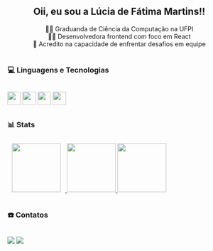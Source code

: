 <div align="center">

  ## **Oii, eu sou a Lúcia de Fátima Martins!!** <br>

  <div>
    👩‍🎓 Graduanda de Ciência da Computação na UFPI<br>
    👩‍💻 Desenvolvedora frontend com foco em React <br>
    🦾 Acredito na capacidade de enfrentar desafios em equipe
  </div>
  
</div>


# 

### 💻 Linguagens e Tecnologias

<div style="display: inline_block"><br>
  <img height="30em" src="https://img.shields.io/badge/HTML5-E34F26?style=for-the-badge&logo=html5&logoColor=white"/>
  <img height="30em" src="https://img.shields.io/badge/CSS3-1572B6?style=for-the-badge&logo=css3&logoColor=white"/>
  <img height="30em" src="https://img.shields.io/badge/Javascript-20232A?style=for-the-badge&logo=javascript&logoColor=61DAFB"/>
  <img height="30em" src="https://img.shields.io/badge/Git-F05032?style=for-the-badge&logo=git&logoColor=white"/>
</div>
  
##

  ### 📊 Stats
  
<div align="center" style="display: flex;">

  <a href="https://github.com/luciafm">
    <img height="110em" src="https://streak-stats.demolab.com/?user=luciafm&theme=radical" style="margin: 10px;"/>
    <img height="110em" src="https://github-readme-stats.vercel.app/api?username=luciafm&show_icons=true&theme=dracula&include_all_commits=true&count_private=true"/>
    <img height="110em" src="https://github-readme-stats.vercel.app/api/top-langs/?username=luciafm&layout=compact&langs_count=7&theme=dracula"/>
  </a>
  
</div>

 ##
  
### ☎️ Contatos
<div style="display: inline_block"><br>
  <a href = "mailto:luciadfatima.1@gmail.com"><img src="https://img.shields.io/badge/-Gmail-%23333?style=for-the-badge&logo=gmail&logoColor=white" target="_blank"></a>
  <a href="https://www.linkedin.com/in/l%C3%BAcia-de-f%C3%A1tima-martins031/" target="_blank"><img src="https://img.shields.io/badge/-LinkedIn-%230077B5?style=for-the-badge&logo=linkedin&logoColor=white" target="_blank"></a>
</div>

